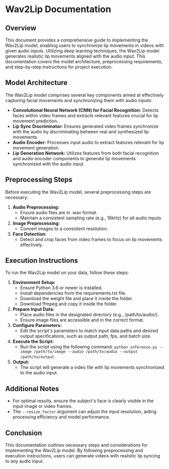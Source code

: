 # Wav2Lip Documentation

## Overview
This document provides a comprehensive guide to implementing the Wav2Lip model, enabling users to synchronize lip movements in videos with given audio inputs. Utilizing deep learning techniques, the Wav2Lip model generates realistic lip movements aligned with the audio input. This documentation covers the model architecture, preprocessing requirements, and step-by-step instructions for project execution.

## Model Architecture
The Wav2Lip model comprises several key components aimed at effectively capturing facial movements and synchronizing them with audio inputs:
- **Convolutional Neural Network (CNN) for Facial Recognition:** Detects faces within video frames and extracts relevant features crucial for lip movement prediction.
- **Lip Sync Discriminator:** Ensures generated video frames synchronize with the audio by discriminating between real and synthesized lip movements.
- **Audio Encoder:** Processes input audio to extract features relevant for lip movement generation.
- **Lip Generation Network:** Utilizes features from both facial recognition and audio encoder components to generate lip movements synchronized with the audio input.

## Preprocessing Steps
Before executing the Wav2Lip model, several preprocessing steps are necessary:
1. **Audio Preprocessing:**
   - Ensure audio files are in .wav format.
   - Maintain a consistent sampling rate (e.g., 16kHz) for all audio inputs.
2. **Image Preprocessing:**
   - Convert images to a consistent resolution.
3. **Face Detection:**
   - Detect and crop faces from video frames to focus on lip movements effectively.

## Execution Instructions
To run the Wav2Lip model on your data, follow these steps:
1. **Environment Setup:**
   - Ensure Python 3.6 or newer is installed.
   - Install dependencies from the requirements.txt file.
   - Download the weight file and place it inside the folder.
   - Download ffmpeg and copy it inside the folder.
2. **Prepare Input Data:**
   - Place audio files in the designated directory (e.g., /path/to/audio/).
   - Ensure image files are accessible and in the correct format.
3. **Configure Parameters:**
   - Edit the script's parameters to match input data paths and desired output specifications, such as output path, fps, and batch size.
4. **Execute the Script:**
   - Run the script using the following command: `python inference.py --image /path/to/image --audio /path/to/audio --output /path/to/output`.
5. **Output:**
   - The script will generate a video file with lip movements synchronized to the audio input.

## Additional Notes
- For optimal results, ensure the subject's face is clearly visible in the input image or video frames.
- The `--resize_factor` argument can adjust the input resolution, aiding processing efficiency and model performance.

## Conclusion
This documentation outlines necessary steps and considerations for implementing the Wav2Lip model. By following preprocessing and execution instructions, users can generate videos with realistic lip syncing to any audio input.

